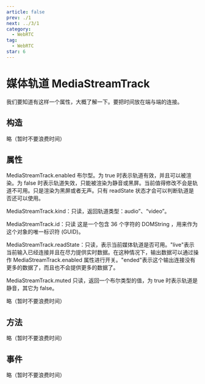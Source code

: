 ```yaml
---
article: false
prev: ./1
next: ../3/1
category:
  - WebRTC
tag:
  - WebRTC
star: 6
---
```


# 媒体轨道 MediaStreamTrack

我们要知道有这样一个属性，大概了解一下。要把时间放在端与端的连接。

<!-- more -->

## 构造

略（暂时不要浪费时间）

## 属性

MediaStreamTrack.enabled 布尔型。为 true 时表示轨道有效，并且可以被渲染。为 false 时表示轨道失效，只能被渲染为静音或黑屏。当前值得修改不会是轨道不可用。只是渲染为黑屏或者无声。只有 readState 状态才会可以判断轨道是否还可以使用。

MediaStreamTrack.kind：只读，返回轨道类型：audio”、“video”。

MediaStreamTrack.id：只读 这是一个包含 36 个字符的 DOMString ，用来作为这个对象的唯一标识符 (GUID)。

MediaStreamTrack.readState：只读，表示当前媒体轨道是否可用。"live"表示当前输入已经连接并且在尽力提供实时数据。在这种情况下，输出数据可以通过操作 MediaStreamTrack.enabled 属性进行开关。"ended"表示这个输出连接没有更多的数据了，而且也不会提供更多的数据了。

MediaStreamTrack.muted 只读，返回一个布尔类型的值，为 true 时表示轨道是静音，其它为 false。

略（暂时不要浪费时间）

## 方法

略（暂时不要浪费时间）

## 事件

略（暂时不要浪费时间）
